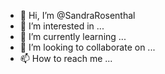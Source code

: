- 👋 Hi, I’m @SandraRosenthal
- 👀 I’m interested in ...
- 🌱 I’m currently learning ...
- 💞️ I’m looking to collaborate on ...
- 📫 How to reach me ...

<!---
SandraRosenthal/SandraRosenthal is a ✨ special ✨ repository because its `README.md` (this file) appears on your GitHub profile.
You can click the Preview link to take a look at your changes.
--->
